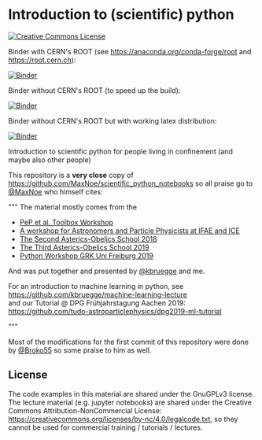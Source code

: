 # Introduction to (scientific) python
<a rel="license" href="http://creativecommons.org/licenses/by-nc/4.0/"><img alt="Creative Commons License" style="border-width:0" src="https://i.creativecommons.org/l/by-nc/4.0/88x31.png" /></a>

Binder with CERN's ROOT (see https://anaconda.org/conda-forge/root and https://root.cern.ch):

[![Binder](https://mybinder.org/badge_logo.svg)](https://mybinder.org/v2/gh/rustil/confined_python/master)

Binder without CERN's ROOT (to speed up the build):

[![Binder](https://mybinder.org/badge_logo.svg)](https://mybinder.org/v2/gh/rustil/confined_python/master_noROOT)

Binder without CERN's ROOT but with working latex distribution:

[![Binder](https://mybinder.org/badge_logo.svg)](https://mybinder.org/v2/gh/rustil/confined_python/master_wLatex)


Introduction to scientific python for people living in confinement (and maybe also other people)

This repository is a **very close** copy of https://github.com/MaxNoe/scientific_python_notebooks so all praise go to [@MaxNoe](https://github.com/MaxNoe) who himself cites:

"""
The material mostly comes from the

* [PeP et al. Toolbox Workshop](https://github.com/pep-dortmund/toolbox-workshop)
* [A workshop for Astronomers and Particle Physicists at IFAE and ICE](https://github.com/Python4AstronomersAndParticlePhysicists/PythonWorkshop-ICE)
* [The Second Asterics-Obelics School 2018](https://github.com/Asterics2020-Obelics/School2018)
* [The Third Asterics-Obelics School 2019](https://github.com/Asterics2020-Obelics/School2019)
* [Python Workshop GRK Uni Freiburg 2019](https://indico.cern.ch/event/846501)

And was put together and presented by [@kbruegge](https://github.com/kbruegge) and me.

For an introduction to machine learning in python, see  
<https://github.com/kbruegge/machine-learning-lecture>  
and our Tutorial @ DPG Frühjahrstagung Aachen 2019:  
<https://github.com/tudo-astroparticlephysics/dpg2019-ml-tutorial>

"""

Most of the modifications for the first commit of this repository were done by [@Broko55](https://github.com/Broko55) so some praise to him as well.

## License

The code examples in this material are shared under the GnuGPLv3 license.
The lecture material (e.g. jupyter notebooks) are shared under the Creative Commons Attribution-NonCommercial License: https://creativecommons.org/licenses/by-nc/4.0/legalcode.txt, so they cannot be used for commercial training / tutorials / lectures.
